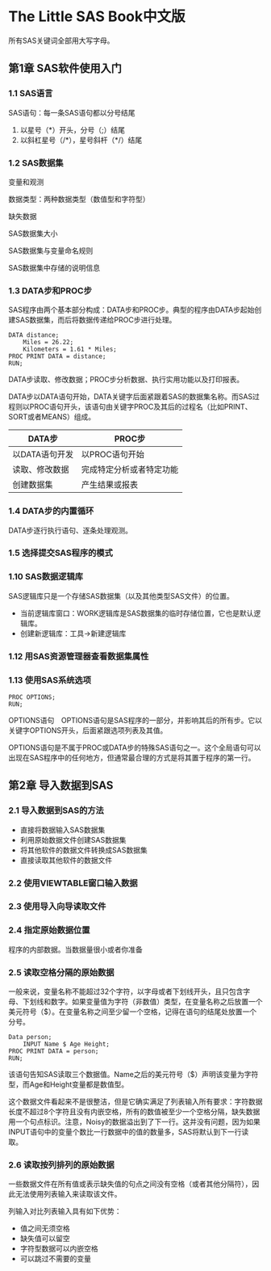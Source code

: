 # The Little SAS Book中文版 #

所有SAS关键词全部用大写字母。

## 第1章 SAS软件使用入门 ##

### 1.1 SAS语言 ###

SAS语句：每一条SAS语句都以分号结尾

1. 以星号（\*）开头，分号（\;）结尾
2. 以斜杠星号（\/\*），星号斜杆（\*\/）结尾

### 1.2 SAS数据集 ###

变量和观测

数据类型：两种数据类型（数值型和字符型）

缺失数据

SAS数据集大小

SAS数据集与变量命名规则

SAS数据集中存储的说明信息

### 1.3 DATA步和PROC步 ###

SAS程序由两个基本部分构成：DATA步和PROC步。典型的程序由DATA步起始创建SAS数据集，而后将数据传递给PROC步进行处理。

	DATA distance;
		Miles = 26.22;
		Kilometers = 1.61 * Miles;
	PROC PRINT DATA = distance;
	RUN;

DATA步读取、修改数据；PROC步分析数据、执行实用功能以及打印报表。

DATA步以DATA语句开始，DATA关键字后面紧跟着SAS的数据集名称。而SAS过程则以PROC语句开头，该语句由关键字PROC及其后的过程名（比如PRINT、SORT或者MEANS）组成。

|DATA步|PROC步|
|--|--|
|以DATA语句开发|以PROC语句开始|
|读取、修改数据|完成特定分析或者特定功能|
|创建数据集|产生结果或报表|

### 1.4 DATA步的内置循环 ###

DATA步逐行执行语句、逐条处理观测。

### 1.5 选择提交SAS程序的模式 ###




### 1.10 SAS数据逻辑库 ###

SAS逻辑库只是一个存储SAS数据集（以及其他类型SAS文件）的位置。

* 当前逻辑库窗口：WORK逻辑库是SAS数据集的临时存储位置，它也是默认逻辑库。
* 创建新逻辑库：工具->新建逻辑库

### 1.12 用SAS资源管理器查看数据集属性 ###

### 1.13 使用SAS系统选项 ###

	PROC OPTIONS;
	RUN;

OPTIONS语句　OPTIONS语句是SAS程序的一部分，并影响其后的所有步。它以关键字OPTIONS开头，后面紧跟选项列表及其值。

OPTIONS语句是不属于PROC或DATA步的特殊SAS语句之一。这个全局语句可以出现在SAS程序中的任何地方，但通常最合理的方式是将其置于程序的第一行。

## 第2章 导入数据到SAS ##

### 2.1 导入数据到SAS的方法 ###

* 直接将数据输入SAS数据集
* 利用原始数据文件创建SAS数据集
* 将其他软件的数据文件转换成SAS数据集
* 直接读取其他软件的数据文件

### 2.2 使用VIEWTABLE窗口输入数据 ###

### 2.3 使用导入向导读取文件 ###

### 2.4 指定原始数据位置 ###

程序的内部数据。当数据量很小或者你准备

### 2.5 读取空格分隔的原始数据 ###

一般来说，变量名称不能超过32个字符，以字母或者下划线开头，且只包含字母、下划线和数字。如果变量值为字符（非数值）类型，在变量名称之后放置一个美元符号（$）。在变量名称之间至少留一个空格，记得在语句的结尾处放置一个分号。

	Data person;
		INPUT Name $ Age Height;
	PROC PRINT DATA = person;
	RUN;
该语句告知SAS读取三个数据值。Name之后的美元符号（$）声明该变量为字符型，而Age和Height变量都是数值型。

这个数据文件看起来不是很整洁，但是它确实满足了列表输入所有要求：字符数据长度不超过8个字符且没有内嵌空格，所有的数值被至少一个空格分隔，缺失数据用一个句点标识。注意，Noisy的数据溢出到了下一行。这并没有问题，因为如果INPUT语句中的变量个数比一行数据中的值的数量多，SAS将默认到下一行读取。

### 2.6 读取按列排列的原始数据 ###

一些数据文件在所有值或表示缺失值的句点之间没有空格（或者其他分隔符），因此无法使用列表输入来读取该文件。

列输入对比列表输入具有如下优势：

* 值之间无须空格
* 缺失值可以留空
* 字符型数据可以内嵌空格
* 可以跳过不需要的变量